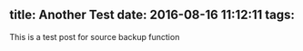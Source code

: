 title: Another Test
date: 2016-08-16 11:12:11
tags:
---
This is a test post for source backup function
